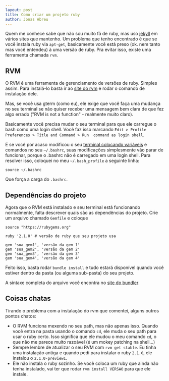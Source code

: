 ```yaml
---
layout: post
title: Como criar um projeto ruby
author: Jonas Abreu
---
```


Quem me conhece sabe que não sou muito fã de ruby, mas uso [jekyll][2] em vários sites que 
mantenho. Um problema que tenho encontrado é que se você instala ruby via `apt-get`, 
basicamente você está preso (ok. nem tanto mas você entendeu) à uma versão de ruby.
Pra evitar isso, existe uma ferramenta chamada `rvm`.

## RVM

O RVM é uma ferramenta de gerenciamento de versões de ruby. Simples assim. Para instalá-lo
basta ir ao [site do rvm][1] e rodar o comando de instalação dele. 

Mas, se você usa gterm (como eu), ele exige que você faça uma mudança no seu terminal se 
não quiser receber uma mensagem bem clara de que fez algo errado ("RVM is not a function" - 
realmente muito claro).

Basicamente você precisa mudar o seu terminal para que ele carregue o bash como uma login 
shell. Você faz isso marcando `Edit > Profile Preferences > Title and Command > Run 
command as login shell`.

E se você por acaso modificou o seu [terminal colocando variáveis][3] e comandos no seu 
`~/.bashrc`, suas modificações simplesmente vão parar de funcionar, porque o .bashrc
não é carregado em uma login shell. Para resolver isso, coloquei no meu `~/.bash_profile`
a seguinte linha:

    source ~/.bashrc

Que força a carga do `.bashrc`.

## Dependências do projeto

Agora que o RVM está instalado e seu terminal está funcionando normalmente, falta descrever
quais são as dependências do projeto. Crie um arquivo chamado `Gemfile` e coloque

    source "https://rubygems.org"

    ruby '2.1.0' # versão de ruby que seu projeto usa

    gem 'sua_gem1', 'versão da gem 1'
    gem 'sua_gem2', 'versão da gem 2'
    gem 'sua_gem3', 'versão da gem 3'
    gem 'sua_gem4', 'versão da gem 4'

Feito isso, basta rodar `bundle install` e tudo estará disponível quando você estiver
dentro da pasta  (ou alguma sub-pasta) do seu projeto.

A sintaxe completa do arquivo você encontra no [site do bundler][4]

## Coisas chatas

Tirando o problema com a instalação do rvm que comentei, alguns outros pontos chatos:

- O RVM funciona mexendo no seu path, mas não apenas isso. Quando você entra na pasta
usando o comando `cd`, ele muda o seu path para usar o ruby certo. Isso significa que
ele mudou o meu comando `cd`, o que não me parece muito razoável (é um mokey patching
na shell...)
- Sempre lembre de atualizar o seu RVM com `rvm get stable`. Eu tinha uma instalação 
antiga e quando pedi para instalar o ruby `2.1.0`, ele instalou o `2.1.0-preview1`.
- Ele não instala o ruby sozinho. Se você coloca um ruby que ainda não tenha instalado,
vai ter que rodar `rvm install VERSAO` para que ele instale.



[1]: http://rvm.io/
[2]: http://www.vidageek.net/2012/04/04/jekyll/
[3]: http://www.vidageek.net/2009/07/20/como-exibir-branch-atual-do-git/
[4]: http://bundler.io/v1.3/gemfile.html
